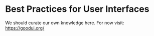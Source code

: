 
# Best Practices for User Interfaces

We should curate our own knowledge here. For now visit: https://goodui.org/

